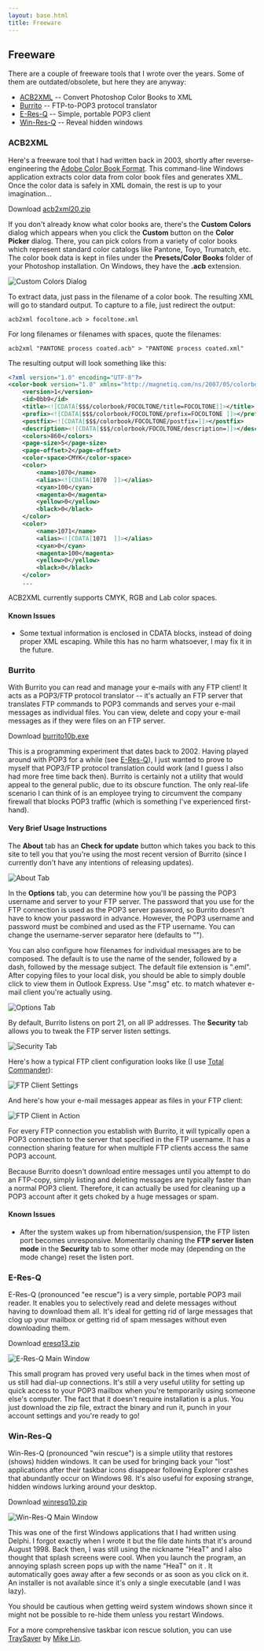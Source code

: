 ```yaml
---
layout: base.html
title: Freeware
---
```


## Freeware

There are a couple of freeware tools that I wrote over the years. Some of them are outdated/obsolete, but here they are anyway:

- [ACB2XML](#acb2xml) -- Convert Photoshop Color Books to XML
- [Burrito](#burrito) -- FTP-to-POP3 protocol translator
- [E-Res-Q](#e-res-q) -- Simple, portable POP3 client
- [Win-Res-Q](#win-res-q) -- Reveal hidden windows

### ACB2XML

Here's a freeware tool that I had written back in 2003, shortly after reverse-engineering the [Adobe Color Book Format](/pages/acb-spec). This command-line Windows application extracts color data from color book files and generates XML. Once the color data is safely in XML domain, the rest is up to your imagination...

Download [acb2xml20.zip](https://github.com/atesgoral/acb2xml/releases/download/v2.0/acb2xml20.zip)

If you don't already know what color books are, there's the **Custom Colors** dialog which appears when you click the **Custom** button on the **Color Picker** dialog. There, you can pick colors from a variety of color books which represent standard color catalogs like Pantone, Toyo, Trumatch, etc. The color book data is kept in files under the **Presets/Color Books** folder of your Photoshop installation. On Windows, they have the **.acb** extension.

<p class="center">
  <img src="i/custom_colors.jpg" alt="Custom Colors Dialog">
</p>

To extract data, just pass in the filename of a color book. The resulting XML will go to standard output. To capture to a file, just redirect the output:

```shell
acb2xml focoltone.acb > focoltone.xml
```

For long filenames or filenames with spaces, quote the filenames:

```shell
acb2xml "PANTONE process coated.acb" > "PANTONE process coated.xml"
```

The resulting output will look something like this:

```xml
<?xml version="1.0" encoding="UTF-8"?>
<color-book version="1.0" xmlns="http://magnetiq.com/ns/2007/05/colorbook">
    <version>1</version>
    <id>0bb9</id>
    <title><![CDATA[$$$/colorbook/FOCOLTONE/title=FOCOLTONE]]></title>
    <prefix><![CDATA[$$$/colorbook/FOCOLTONE/prefix=FOCOLTONE ]]></prefix>
    <postfix><![CDATA[$$$/colorbook/FOCOLTONE/postfix=]]></postfix>
    <description><![CDATA[$$$/colorbook/FOCOLTONE/description=]]></description>
    <colors>860</colors>
    <page-size>5</page-size>
    <page-offset>2</page-offset>
    <color-space>CMYK</color-space>
    <color>
        <name>1070</name>
        <alias><![CDATA[1070  ]]></alias>
        <cyan>100</cyan>
        <magenta>0</magenta>
        <yellow>0</yellow>
        <black>0</black>
    </color>
    <color>
        <name>1071</name>
        <alias><![CDATA[1071  ]]></alias>
        <cyan>0</cyan>
        <magenta>100</magenta>
        <yellow>0</yellow>
        <black>0</black>
    </color>
    ...
```

ACB2XML currently supports CMYK, RGB and Lab color spaces.

#### Known Issues

- Some textual information is enclosed in CDATA blocks, instead of doing proper XML escaping. While this has no harm whatsoever, I may fix it in the future.

### Burrito

With Burrito you can read and manage your e-mails with any FTP client! It acts as a POP3/FTP protocol translator -- it's actually an FTP server that translates FTP commands to POP3 commands and serves your e-mail messages as individual files. You can view, delete and copy your e-mail messages as if they were files on an FTP server.

Download [burrito10b.exe](https://github.com/atesgoral/burrito/releases/download/v1.0b/burrito10b.exe)

This is a programming experiment that dates back to 2002. Having played around with POP3 for a while (see [E-Res-Q](#e-res-q)), I just wanted to prove to myself that POP3/FTP protocol translation could work (and I guess I also had more free time back then). Burrito is certainly not a utility that would appeal to the general public, due to its obscure function. The only real-life scenario I can think of is an employee trying to circumvent the company firewall that blocks POP3 traffic (which is something I've experienced first-hand).

#### Very Brief Usage Instructions

The **About** tab has an **Check for update** button which takes you back to this site to tell you that you're using the most recent version of Burrito (since I currently don't have any intentions of releasing updates).

<p class="center">
  <img src="i/burrito_idle.jpg" alt="About Tab">
</p>

In the **Options** tab, you can determine how you'll be passing the POP3 username and server to your FTP server. The password that you use for the FTP connection is used as the POP3 server password, so Burrito doesn't have to know your password in advance. However, the POP3 username and password must be combined and used as the FTP username. You can change the username-server separator here (defaults to "\").

You can also configure how filenames for individual messages are to be composed. The default is to use the name of the sender, followed by a dash, followed by the message subject. The default file extension is ".eml". After copying files to your local disk, you should be able to simply double click to view them in Outlook Express. Use ".msg" etc. to match whatever e-mail client you're actually using.

<p class="center">
  <img src="i/burrito_options.jpg" alt="Options Tab">
</p>

By default, Burrito listens on port 21, on all IP addresses. The **Security** tab allows you to tweak the FTP server listen settings.

<p class="center">
  <img src="i/burrito_security.jpg" alt="Security Tab">
</p>

Here's how a typical FTP client configuration looks like (I use [Total Commander](https://www.ghisler.com/)):

<p class="center">
  <img src="i/burrito_ftpsettings.jpg" alt="FTP Client Settings">
</p>

And here's how your e-mail messages appear as files in your FTP client:

<p class="center">
  <img src="i/burrito_ftpaction.jpg" alt="FTP Client in Action">
</p>

For every FTP connection you establish with Burrito, it will typically open a POP3 connection to the server that specified in the FTP username. It has a connection sharing feature for when multiple FTP clients access the same POP3 account.

Because Burrito doesn't download entire messages until you attempt to do an FTP-copy, simply listing and deleting messages are typically faster than a normal POP3 client. Therefore, it can actually be used for cleaning up a POP3 account after it gets choked by a huge messages or spam.

#### Known Issues

- After the system wakes up from hibernation/suspension, the FTP listen port becomes unresponsive. Momentarily chaning the **FTP server listen mode** in the **Security** tab to some other mode may (depending on the mode change) reset the listen port.

### E-Res-Q

E-Res-Q (pronounced "ee rescue") is a very simple, portable POP3 mail reader. It enables you to selectively read and delete messages without having to download them all. It's ideal for getting rid of large messages that clog up your mailbox or getting rid of spam messages without even downloading them.

Download [eresq13.zip](https://github.com/atesgoral/e-res-q/releases/download/v1.3/eresq13.zip)

<p class="center">
  <img src="i/e-res-q-ss.jpg" alt="E-Res-Q Main Window">
</p>

This small program has proved very useful back in the times when most of us still had dial-up connections. It's still a very useful utility for setting up quick access to your POP3 mailbox when you're temporarily using someone else's computer. The fact that it doesn't require installation is a plus. You just download the zip file, extract the binary and run it, punch in your account settings and you're ready to go!

### Win-Res-Q

Win-Res-Q (pronounced "win rescue") is a simple utility that restores (shows) hidden windows. It can be used for bringing back your "lost" applications after their taskbar icons disappear following Explorer crashes that abundantly occur on Windows 98. It's also useful for exposing strange, hidden windows lurking around your desktop.

Download [winresq10.zip](https://github.com/atesgoral/win-res-q/releases/download/v1.0/winresq10.zip)

<p class="center">
  <img src="i/win-res-q-ss.gif" alt="Win-Res-Q Main Window">
</p>

This was one of the first Windows applications that I had written using Delphi. I forgot exactly when I wrote it but the file date hints that it's around August 1998. Back then, I was still using the nickname "HeaT" and I also thought that splash screens were cool. When you launch the program, an annoying splash screen pops up with the name "HeaT" on it . It automatically goes away after a few seconds or as soon as you click on it. An installer is not available since it's only a single executable (and I was lazy).

You should be cautious when getting weird system windows shown since it might not be possible to re-hide them unless you restart Windows.

For a more comprehensive taskbar icon rescue solution, you can use [TraySaver](http://www.mlin.net/TraySaver.shtml) by [Mike Lin](http://www.mlin.net/).
